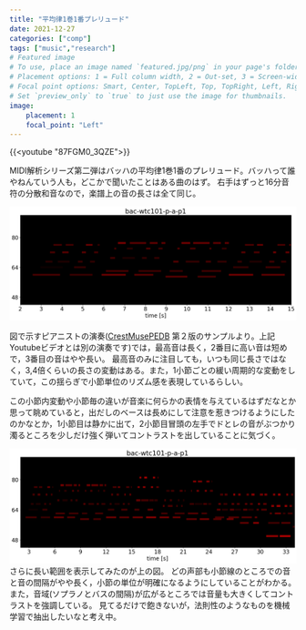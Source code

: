 ```yaml
---
title: "平均律1巻1番プレリュード"
date: 2021-12-27
categories: ["comp"]
tags: ["music","research"]
# Featured image
# To use, place an image named `featured.jpg/png` in your page's folder.
# Placement options: 1 = Full column width, 2 = Out-set, 3 = Screen-width
# Focal point options: Smart, Center, TopLeft, Top, TopRight, Left, Right, BottomLeft, Bottom, BottomRight
# Set `preview_only` to `true` to just use the image for thumbnails.
image:
    placement: 1
    focal_point: "Left"
---
```


{{<youtube "87FGM0_3QZE">}}

MIDI解析シリーズ第二弾はバッハの平均律1巻1番のプレリュード。バッハって誰やねんていう人も，どこかで聞いたことはある曲のはず。
右手はずっと16分音符の分散和音なので，楽譜上の音の長さは全て同じ。

<!--more-->


![](bac-wtc101-p-a-p1-1.png)

図で示すピアニストの演奏([CrestMusePEDB](https://crestmuse.jp/pedb2/) 第２版のサンプルより。上記Youtubeビデオとは別の演奏です)では，最高音は長く，2番目に高い音は短めで，3番目の音はやや長い。
最高音のみに注目しても，いつも同じ長さではなく，3,4倍くらいの長さの変動はある。また，1小節ごとの緩い周期的な変動をしていて，この揺らぎで小節単位のリズム感を表現しているらしい。

この小節内変動や小節毎の違いが音楽に何らかの表情を与えているはずだなとか思って眺めていると，出だしのベースは長めにして注意を惹きつけるようにしたのかなとか，1小節目は静かに出て，2小節目冒頭の左手でドとレの音がぶつかり濁るところを少しだけ強く弾いてコントラストを出していることに気づく。

![](bac-wtc101-p-a-p1-2.png)
さらに長い範囲を表示してみたのが上の図。
どの声部も小節線のところでの音と音の間隔がやや長く，小節の単位が明確になるようにしていることがわかる。
また，音域(ソプラノとバスの間隔)が広がるところでは音量も大きくしてコントラストを強調している。
見てるだけで飽きないが，法則性のようなものを機械学習で抽出したいなと考え中。
